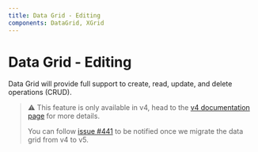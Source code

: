 ```yaml
---
title: Data Grid - Editing
components: DataGrid, XGrid
---
```


# Data Grid - Editing

<p class="description">Data Grid will provide full support to create, read, update, and delete operations (CRUD).</p>

> ⚠️ This feature is only available in v4, head to the [v4 documentation page](https://material-ui.com/components/data-grid/) for more details.
>
> You can follow [issue #441](https://github.com/mui-org/material-ui-x/issues/441) to be notified once we migrate the data grid from v4 to v5.
